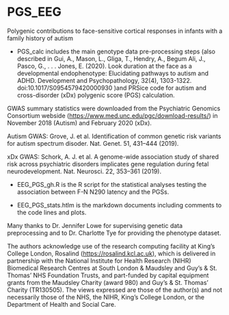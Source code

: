 # PGS_EEG
Polygenic contributions to face-sensitive cortical responses  in infants with a family history of autism
 
 - PGS_calc includes the main genotype data pre-processing steps (also described in Gui, A., Mason, L., Gliga, T., Hendry, A., Begum Ali, J., Pasco, G., . . . Jones, E. (2020). Look duration at the face as a developmental endophenotype: Elucidating pathways to autism and ADHD. 
 Development and Psychopathology, 32(4), 1303-1322. doi:10.1017/S0954579420000930 )and PRSice code for autism and cross-disorder (xDx) polygenic score (PGS) calculation.
 
 GWAS summary statistics were downloaded from the Psychiatric Genomics Consortium webside (https://www.med.unc.edu/pgc/download-results/) in November 2018 (Autism) and February 2020 (xDx).
 
 Autism GWAS: Grove, J. et al. Identification of common genetic risk variants for autism spectrum disoder. Nat. Genet. 51, 431–444 (2019).
 
 xDx GWAS: Schork, A. J. et al. A genome-wide association study of shared risk across psychiatric disorders implicates gene regulation during fetal neurodevelopment. Nat. Neurosci. 22, 353–361 (2019).
 
 
 - EEG_PGS_gh.R is the R script for the statistical analyses testing the association between F-N N290 latency and the PGSs.
 
 - EEG_PGS_stats.htlm is the markdown documents including comments to the code lines and plots.
 
 
 Many thanks to Dr. Jennifer Lowe for supervising genetic data preprocessing and to Dr. Charlotte Tye for providing the phenotype dataset.
 
 The authors acknowledge use of the research computing facility at King’s College London, Rosalind (https://rosalind.kcl.ac.uk), which is delivered in partnership with the National Institute for Health Research (NIHR) Biomedical Research Centres at South London & Maudsley and Guy’s & St. Thomas’ NHS Foundation Trusts, and part-funded by capital equipment grants from the Maudsley Charity (award 980) and Guy’s & St. Thomas’ Charity (TR130505). The views expressed are those of the author(s) and not necessarily those of the NHS, the NIHR, King’s College London, or the Department of Health and Social Care.
 
